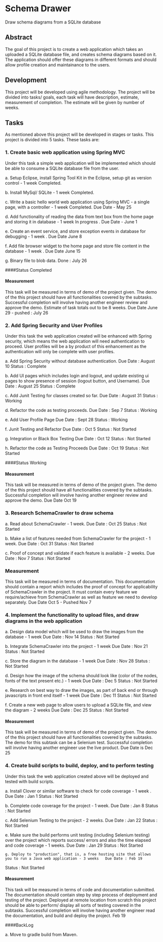 # Schema Drawer
Draw schema diagrams from a SQLite database

## Abstract
The goal of this project is to create a web application which takes an uploaded a SQLite database file, and creates schema diagrams based on it. The application should offer these diagrams in different formats and should allow profile creation and maintainance to the users.

## Development
This project will be developed using agile methodology. The project will be divided into tasks/ goals, each task will have description, estimate, measurement of completion. The estimate will be given by number of weeks.

## Tasks
As mentioned above this project will be developed in stages or tasks. This project is divided into 5 tasks.
These tasks are:

### 1. Create basic web application using Spring MVC

Under this task a simple web application will be implemented which should be able to consume a SQLite database file from the user. 

  a. Setup Eclipse, install Spring Tool Kit in the Eclipse, setup git as version control - 1 week
     Completed.
  
  b. Install MySql/ SQLite - 1 week
     Completed.
  
  c. Write a basic hello world web application using Spring MVC - a single page, with a controller - 1 week
     Completed. Due Date - May 25 
  
  d. Add functionality of reading the data from text box from the home page and storing it in database - 1 week In progress . Due Date - June 1
  
  e. Create an event service, and store exception events in database for debugging - 1 week . Due Date June 8
  
  f. Add file browser widget to the home page and store file content in the database - 1 week . Due Date June 15
  
  g. Binary file to blob data. Done : July 26
  
####Status 
Completed
  
  
#### Measurement 
This task will be measured in terms of demo of the project given. The demo of the this project should have all functionalities covered by the subtasks. Successful completion will involve having another engineer review and approve the demo. Estimate of task totals out to be 8 weeks. Due Date June 29 - pushed : July 26


### 2. Add Spring Security and User Profiles

Under this task the web application created will be enhanced with Spring security, which means the web application will need authentication to proceed. User profiles will be a by product of this enhancement as the authentication will only be complete with user profiles.

  a. Add Spring Security without database authentication. 
  Due Date : August 10
  Status : Complete
  
  b. Add UI pages which includes login and logout, and update existing ui pages to show presence of session (logout button, and Username).
  Due Date : August 25
  Status : Complete
  
  c. Add Junit Testing for classes created so far.
  Due Date : August 31
  Status : Working
  
  d. Refactor the code as testing proceeds.
  Due Date : Sep 7
  Status : Working
  
  e. Add User Profile Page
  Due Date : Sept 28
  Status : Working
  
  f. Junit Testing and Refactor
  Due Date : Oct 5
  Status : Not Started
  
  g. Integration or Black Box Testing
  Due Date : Oct 12
  Status : Not Started
  
  h. Refactor the code as Testing Proceeds
  Due Date : Oct 19
  Status : Not Started
  
####Status 
Working
  
  
#### Measurement 
This task will be measured in terms of demo of the project given. The demo of the this project should have all functionalities covered by the subtasks. Successful completion will involve having another engineer review and approve the demo. Due Date Oct 19

  
### 3. Research SchemaCrawler to draw schema

  a. Read about SchemaCrawler - 1 week. 
  Due Date : Oct 25
  Status : Not Started
  
  b. Make a list of features needed from SchemaCrawler for the project - 1 week. 
  Due Date : Oct 31
  Status : Not Started
  
  c. Proof of concept and validate if each feature is available - 2 weeks. 
  Due Date : Nov 7
  Status : Not Started
  
### Measurement
This task will be measured in terms of documentation. This documentation should contain a report which includes the proof of concept for applicability of SchemaCrawler in the project. It must contain every feature we require/achieve from SchemaCrawler as well as feature we need to develop separately. Due Date Oct 5 - Pushed Nov 7

### 4. Implement the functionality to upload files, and draw diagrams in the web application

  a. Design data model which will be used to draw the images from the database - 1 week 
  Due Date : Nov 14
  Status : Not Started
  
  b. Integrate SchemaCrawler into the project - 1 week 
  Due Date : Nov 21
  Status : Not Started
  
  c. Store the diagram in the database - 1 week 
  Due Date : Nov 28
  Status : Not Started
  
  d. Design how the image of the schema should look like (color of the nodes, fonts of the text present etc.) - 1 week 
  Due Date : Dec 5
  Status : Not Started
  
  e. Research on best way to draw the images, as part of back end or through javascripts in front end itself - 1 week 
  Due Date : Dec 11
  Status : Not Started
  
  f. Create a new web page to allow users to upload a SQLite file, and view the diagram - 2 weeks 
  Due Date : Dec 25
  Status : Not Started
  
#### Measurement 
This task will be measured in terms of demo of the project given. The demo of the this project should have all functionalities covered by the subtasks. The demo for this subtask can be a Selenium test. Successful completion will involve having another engineer use the live product. Due Date is Dec 25

### 4. Create build scripts to build, deploy, and to perform testing

Under this task the web application created above will be deployed and tested with build scripts. 

  a. Install Clover or similar software to check for code coverage - 1 week .
  Due Date : Jan 1
  Status : Not Started
  
  b. Complete code coverage for the project - 1 week.
  Due Date : Jan 8
  Status : Not Started
  
  c. Add Selenium Testing to the project - 2 weeks. 
  Due Date : Jan 22
  Status : Not Started
  
  e. Make sure the build performs unit testing (including Selenium testing) over the project which reports success/ errors and also the time elapsed and code coverage - 1 weeks. 
  Due Date : Jan 29
  Status : Not Started
  
    g. Deploy to "production", that is, a free hosting site that allows you to run a Java web application - 3 weeks   Due Date : Feb 19
  Status : Not Started
  
#### Measurement 
This task will be measured in terms of code and documentation submitted. The documentation should contain step by step process of deployment and testing of the project. Deployed at remote location from scratch this project should be able to perform/ display all sorts of testing covered in the subtasks. Successful completion will involve having another engineer read the documentation, and build and deploy the project. Feb 19
  
####BackLog
  
a. Move to gradle build from Maven.
  
  
  
  
